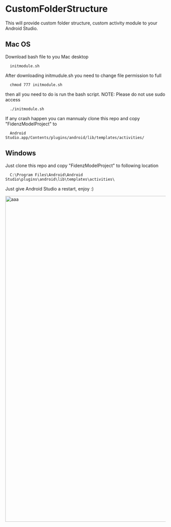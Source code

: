 # CustomFolderStructure
This will provide custom folder structure, custom activity module to your Android Studio.

Mac OS
------

Download bash file to you Mac desktop
```
  initmodule.sh
```

After downloading initmudule.sh you need to change file permission to full
```
  chmod 777 initmodule.sh
```

then all you need to do is run the bash script. 
NOTE: Please do not use sudo access
```
  ./initmodule.sh
```

If any crash happen you can mannualy clone this repo and copy "FidenzModelProject" to
```
  Android Studio.app/Contents/plugins/android/lib/templates/activities/
```

Windows
-------

Just clone this repo and copy "FidenzModelProject" to following location
```
  C:\Program Files\Android\Android Studio\plugins\android\lib\templates\activities\
```

Just give Android Studio a restart, enjoy :)


<img width="1024" alt="aaa" src="https://cloud.githubusercontent.com/assets/13764097/22692260/1da6a5f2-ed64-11e6-8413-b98a2cd548e1.png">
